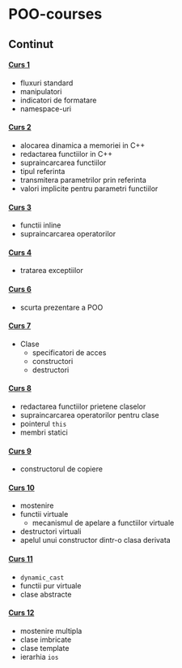 # POO-courses
## Continut
#### [Curs 1](https://github.com/tgpetrica/POO-courses/blob/main/POO_22_C_2022-02-24.md)
- fluxuri standard
- manipulatori
- indicatori de formatare
- namespace-uri
#### [Curs 2](https://github.com/tgpetrica/POO-courses/blob/main/POO_22_C_2022-03-03.md)
- alocarea dinamica a memoriei in C++
- redactarea functiilor in C++
- supraincarcarea functiilor
- tipul referinta
- transmitera parametrilor prin referinta
- valori implicite pentru parametri functiilor
#### [Curs 3](https://github.com/tgpetrica/POO-courses/blob/main/POO_22_C_2022-03-10.md)
- functii inline
- supraincarcarea operatorilor
#### [Curs 4](https://github.com/tgpetrica/POO-courses/blob/main/POO_22_C_2022-03-17.md)
- tratarea exceptiilor
#### [Curs 6](https://github.com/tgpetrica/POO-courses/blob/main/POO_22_C_2022-03-31.md)
- scurta prezentare a POO
#### [Curs 7](https://github.com/tgpetrica/POO-courses/blob/main/POO_22_C_2022-04-07.md)
- Clase
    - specificatori de acces
    - constructori
    - destructori
#### [Curs 8](https://github.com/tgpetrica/POO-courses/blob/main/POO_22_C_2022-04-14.md)
- redactarea functiilor prietene claselor
- supraincarcarea operatorilor pentru clase
- pointerul ```this```
- membri statici
#### [Curs 9](https://github.com/tgpetrica/POO-courses/blob/main/POO_22_C_2022-04-21.md)
- constructorul de copiere
#### [Curs 10](https://github.com/tgpetrica/POO-courses/blob/main/POO_22_C_2022-05-05.md)
- mostenire
- functii virtuale
    - mecanismul de apelare a functiilor virtuale
- destructori virtuali
- apelul unui constructor dintr-o clasa derivata
#### [Curs 11](https://github.com/tgpetrica/POO-courses/blob/main/POO_22_C_2022-05-12.md)
- ```dynamic_cast```
- functii pur virtuale
- clase abstracte
#### [Curs 12](https://github.com/tgpetrica/POO-courses/blob/main/POO_22_C_2022-05-19.md)
- mostenire multipla
- clase imbricate
- clase template
- ierarhia ```ios```
